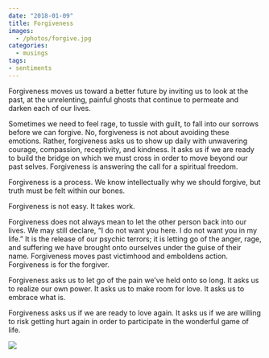 ```yaml
---
date: "2018-01-09"
title: Forgiveness
images:
  - /photos/forgive.jpg
categories:
  - musings
tags:
- sentiments
---
```


Forgiveness moves us toward a better future by inviting us to look at the past, at the unrelenting, painful ghosts that continue to permeate and darken each of our lives.

Sometimes we need to feel rage, to tussle with guilt, to fall into our sorrows before we can forgive. No, forgiveness is not about avoiding these emotions. Rather, forgiveness asks us to show up daily with unwavering courage, compassion, receptivity, and kindness. It asks us if we are ready to build the bridge on which we must cross in order to move beyond our past selves. Forgiveness is answering the call for a spiritual freedom.

Forgiveness is a process. We know intellectually why we should forgive, but truth must be felt within our bones.

Forgiveness is not easy. It takes work.

Forgiveness does not always mean to let the other person back into our lives. We may still declare, “I do not want you here. I do not want you in my life.” It is the release of our psychic terrors; it is letting go of the anger, rage, and suffering we have brought onto ourselves under the guise of their name. Forgiveness moves past victimhood and emboldens action. Forgiveness is for the forgiver.

Forgiveness asks us to let go of the pain we’ve held onto so long. It asks us to realize our own power. It asks us to make room for love. It asks us to embrace what is.

Forgiveness asks us if we are ready to love again. It asks us if we are willing to risk getting hurt again in order to participate in the wonderful game of life.

![](/photos/forgive.jpg)